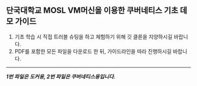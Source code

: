## 단국대학교 MOSL VM머신을 이용한 쿠버네티스 기초 데모 가이드

1. 기초 학습 시 직접 트러블 슈팅을 하고 체험하기 위해 깃 클론을 지양하시길 바랍니다.
2. PDF를 포함한 모든 파일을 다운로드 한 뒤, 가이드라인을 따라 진행하시길 바랍니다.

---

***1번 파일은 도커용, 2번 파일은 쿠버네티스용입니다.***
